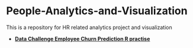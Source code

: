 # People-Analytics-and-Visualization
This is a repository for HR related analytics project and visualization



- [**Data Challenge Employee Churn Prediction R practise**](https://github.com/zz2641/Data-Challenge-Employee-Retention)<br>
